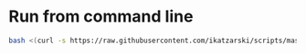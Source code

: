 # Run from command line

```bash
bash <(curl -s https://raw.githubusercontent.com/ikatzarski/scripts/master/typescript/init-ts-project.sh)
```
